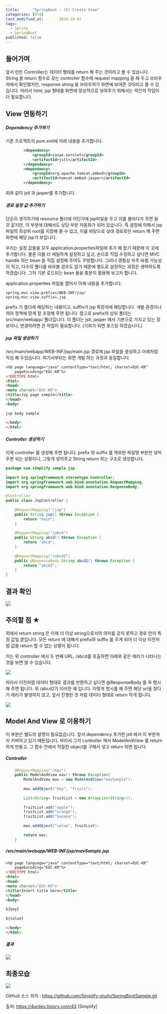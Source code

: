 ```yaml
---
title:      "SpringBoot - (5) Create View"
categories: [Old]
last_modified_at:       2018-10-01
tags:
  - Spring
  - SpringBoot
published: false
---
```


## 들어가며

앞서 만든 Controller는 데이터 형태를 return 해 주는 것이라고 볼 수 있습니다. String 을 return 함수로 갖는 controller 함수에 request mapping 을 해 두고 브라우져에서 확인했지만, response string 을 브라우져가 화면에 보여준 것이라고 볼 수 있습니다. 따라서 html, jsp 형태를 화면에 정상적으로 보여주기 위해서는 약간의 작업이 더 필요합니다. 

## View 연동하기

##### Dependency 추가하기


기존 프로젝트의 pom.xml에 아래 내용을 추가합니다. 

```xml
        <dependency>
            <groupId>javax.servlet</groupId>
            <artifactId>jstl</artifactId>
        </dependency>
        <dependency>
            <groupId>org.apache.tomcat.embed</groupId>
            <artifactId>tomcat-embed-jasper</artifactId>
        </dependency>
```

위와 같이 jstl 과 jasper를 추가합니다. 

##### 경로 설정 값 추가하기

단순히 생각하기에 resource 폴더에 어딘가에 jsp파일을 두고 이를 불러다가 주면 될 것 같지만, 이 부분에 대해서도 상당 부분 자동화가 되어 있습니다. 즉 설정에 의해서 jsp 파일의 최상위 root를 지정해 줄 수 있고, 이를 바탕으로 상대 경로로만 return 해 주면 화면에 해당 jsp가 보입니다. 

우리는 설정 값들을 모두 application.properties파일에 추가 해 왔기 때문에 이 곳에 추가합니다. 물론 이를 더 세밀하게 설정하고 싶고, 손으로 직접 수정하고 싶다면 MVC handle 하는 bean 을 직접 설정해 주어도 무방합니다. 그러나 경험상 자주 바뀔 가능성이 적고, 다수의 폴더를 바라볼 경우도 없기 때문에 별도로 설정하는 과정은 생략하도록 하겠습니다. 그저 기본 로드되는 bean 들을 충분히 활용해 보고자 합니다. 


application.properties 파일을 열어서 아래 내용을 추가합니다. 

```properties
spring.mvc.view.prefix=/WEB-INF/jsp/
spring.mvc.view.suffix=.jsp
```

prefix 가 폴더에 해당하는 내용이고, suffix가 jsp 확장자에 해당합니다. 개발 환경이나 여러 정책에 맞게 잘 조정해 주면 됩니다. 참고로 prefix의 상위 폴더는 src/main/webapp/ 폴더입니다. 이 폴더는 jstl, jasper 에서 기본으로 가지고 있는 정보이니, 변경하려면 큰 작업이 필요합니다. (기회가 되면 포스팅 하겠습니다.)

##### jsp 파일 생성하기

/src/main/webapp/WEB-INF/jsp/main.jsp 경로에 jsp 파일을 생성하고 아래처럼 작성 해 두었습니다. 여기서부터는 화면 개발 하는 과정과 동일합니다. 

```html
<%@ page language="java" contentType="text/html; charset=EUC-KR"
    pageEncoding="EUC-KR"%>
<!DOCTYPE html>
<html>
<head>
<meta charset="EUC-KR">
<title>Jsp page sample</title>
</head>
<body>
 
jsp body sample
 
</body>
</html>
```

##### Controller 생성하기

이제 controller 를 생성해 주면 됩니다. prefix 와 suffix 를 제외한 파일명 부분만 넣어주면 되는 상황이니, 그렇게 넣어주고 String return 하는 구조로 생성합니다. 

```java
package com.simplify.sample.jsp;
 
import org.springframework.stereotype.Controller;
import org.springframework.web.bind.annotation.RequestMapping;
import org.springframework.web.bind.annotation.ResponseBody;
 
@Controller
public class JspController {
 
    @RequestMapping("/jsp")
    public String jsp() throws Exception {
        return "main";
    }
    
    @RequestMapping("/abcd")
    public String abcd() throws Exception {
        return "abcd";
    }
    
    @RequestMapping("/abcd2")
    public @ResponseBody String abcd2() throws Exception {
        return "abcd2";
    }
}
```
## 결과 확인

![](/assets/images/posts/old/img/post/2018-10-01-spring-boot-05-model-and-view/spring-boot-05-model-and-view-00001.png)

## 주의할 점 ★

위에서 return string 은 이제 더 이상 string으로서의 의미를 갖지 못하고 경로 안의 특정 값일 뿐입니다. 모든 return 에 대해서 prefix와 suffix 를 주게 되어 더 이상 이전처럼 값을 return 할 수 없는 상황이 됩니다. 

이는 위 controller 에서 두 번째 URL, /abcd를 호출하면 아래와 같은 에러가 나타나는 것을 보면 알 수 있습니다. 

![](/assets/images/posts/old/img/post/2018-10-01-spring-boot-05-model-and-view/spring-boot-05-model-and-view-00002.png)

따라서 이전처럼 데이터 형태로 결과를 반환하고 싶다면 @ResponseBody 를 꼭 명시해 주면 됩니다. 위 /abcd2가 이러한 예 입니다. 이렇게 명시를 해 주면 해당 url을 찾다가 에러가 발생하지 않고, 앞서 진행한 것 처럼 데이터 형태로 return 하게 됩니다. 

![](/assets/images/posts/old/img/post/2018-10-01-spring-boot-05-model-and-view/spring-boot-05-model-and-view-00003.png)



## Model And View 로 이용하기

이 부분은 별도의 설명이 필요없습니다. 앞서 dependency 추가한 jstl 에서 이 부분까지 커버하고 있기 때문입니다. 따라서 그저 controller 에서 ModelAndView 를 return 하게 만들고, 그 함수 안에서 적절한 object를 구해서 넣고 return 하면 됩니다. 

##### Controller

```java
    @RequestMapping("/mav")
    public ModelAndView mav() throws Exception{
        ModelAndView mav = new ModelAndView("mavSample");
        
        mav.addObject("key", "fruits");
        
        List<String> fruitList = new ArrayList<String>();
        
        fruitList.add("apple");
        fruitList.add("orange");
        fruitList.add("banana");
         
        mav.addObject("value", fruitList);
        
        return mav;
    }
```

##### /src/main/webapp/WEB-INF/jsp/mavSample.jsp

```html
<%@ page language="java" contentType="text/html; charset=EUC-KR"
    pageEncoding="EUC-KR"%>
<!DOCTYPE html>
<html>
<head>
<meta charset="EUC-KR">
<title>Insert title here</title>
</head>
<body>
 
${key}
 
${value}
 
</body>
</html>
```

##### 결과

![](/assets/images/posts/old/img/post/2018-10-01-spring-boot-05-model-and-view/spring-boot-05-model-and-view-00004.png)


## 최종모습

![](/assets/images/posts/old/img/post/2018-10-01-spring-boot-05-model-and-view/spring-boot-05-model-and-view-00005.png)


GitHub 소스 위치 : https://github.com/Simplify-study/SpringBootSample.git

출처: https://4urdev.tistory.com/43 [Simplify]
